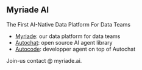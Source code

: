## Myriade AI

The First AI-Native Data Platform For Data Teams

- [Myriade](https://github.com/myriade-ai/myriade): our data platform for data teams
- [Autochat](https://github.com/myriade-ai/autochat): open source AI agent library
- [Autocode](https://github.com/myriade-ai/autocode): developper agent on top of Autochat

Join-us contact @ myriade.ai.
